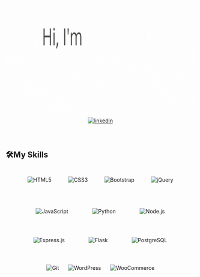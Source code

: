 <a href="https://viktoriaby.github.io/portfolio/">
        <img src="https://github.com/ViktoriaBy/ViktoriaBy/blob/main/header.gif?raw=true" align="left" height="300" width="900" /> 
      </a>
<div align="center">
<a href="https://linkedin.com/in/viktoria-bukatova-5b681a160" target="_blank">
<img src=https://img.shields.io/badge/linkedin-%231E77B5.svg?&style=for-the-badge&logo=linkedin&logoColor=white alt=linkedin style="margin-bottom: 5px;" />
</a>  
</div> 
 
</br>
</br>


## 🛠️My Skills 

<div align="center">  
<img style="margin: 20px" src="https://profilinator.rishav.dev/skills-assets/html5-original-wordmark.svg" alt="HTML5" height="50" />  
<img style="margin: 20px" src="https://profilinator.rishav.dev/skills-assets/css3-original-wordmark.svg" alt="CSS3" height="50" />  
<img style="margin: 20px" src="https://profilinator.rishav.dev/skills-assets/bootstrap-plain.svg" alt="Bootstrap" height="50" />  
<img style="margin: 20px" src="https://profilinator.rishav.dev/skills-assets/jquery.png" alt="jQuery" height="50" />  
</div>

</br>

</td><td valign="top" width="33%">

<div align="center">  
<img style="margin: 30px" src="https://profilinator.rishav.dev/skills-assets/javascript-original.svg" alt="JavaScript" height="50" /> 
<img style="margin: 30px" src="https://profilinator.rishav.dev/skills-assets/python-original.svg" alt="Python" height="50" />     
<img style="margin: 30px" src="https://profilinator.rishav.dev/skills-assets/nodejs-original-wordmark.svg" alt="Node.js" height="50" />  
<img style="margin: 30px" src="https://profilinator.rishav.dev/skills-assets/express-original-wordmark.svg" alt="Express.js" height="50" /> 
<img style="margin: 30px" src="https://profilinator.rishav.dev/skills-assets/flask.png" alt="Flask" height="50" />      
<img style="margin: 30px" src="https://profilinator.rishav.dev/skills-assets/postgresql-original-wordmark.svg" alt="PostgreSQL" height="50" />  
  
  
</div>

</br>
        
</td><td valign="top" width="33%">

 
<div align="center">  
<img style="margin: 10px" src="https://profilinator.rishav.dev/skills-assets/git-scm-icon.svg" alt="Git" height="50" />  
<img style="margin: 10px" src="https://profilinator.rishav.dev/skills-assets/wordpress.png" alt="WordPress" height="50" />  
<img style="margin: 10px" src="https://profilinator.rishav.dev/skills-assets/woocommerce.png" alt="WooCommerce" height="50" />  
</div>

</td></tr></table>  

<br/>  
